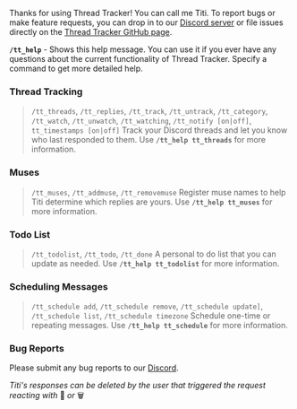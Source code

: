 Thanks for using Thread Tracker! You can call me Titi. To report bugs or make feature requests, you can drop in to our [Discord server](https://discord.gg/DxdufuEkJR) or file issues directly on the [Thread Tracker GitHub page](https://github.com/vexx32/thread-tracker/).

**`/tt_help`** - Shows this help message. You can use it if you ever have any questions about the current functionality of Thread Tracker. Specify a command to get more detailed help.

### Thread Tracking

> `/tt_threads`, `/tt_replies`, `/tt_track`, `/tt_untrack`, `/tt_category`, `/tt_watch`, `/tt_unwatch`, `/tt_watching`, `/tt_notify [on|off]`, `tt_timestamps [on|off]`
> Track your Discord threads and let you know who last responded to them. Use **`/tt_help tt_threads`** for more information.

### Muses

> `/tt_muses`, `/tt_addmuse`, `/tt_removemuse`
> Register muse names to help Titi determine which replies are yours. Use **`/tt_help tt_muses`** for more information.

### Todo List

> `/tt_todolist`, `/tt_todo`, `/tt_done`
> A personal to do list that you can update as needed. Use **`/tt_help tt_todolist`** for more information.

### Scheduling Messages

> `/tt_schedule add`, `/tt_schedule remove`, `/tt_schedule update]`, `/tt_schedule list`, `/tt_schedule timezone`
> Schedule one-time or repeating messages. Use **`/tt_help tt_schedule`** for more information.

### Bug Reports

Please submit any bug reports to our [Discord](https://discord.gg/DxdufuEkJR).

_Titi's responses can be deleted by the user that triggered the request reacting with_ :no_entry_sign: _or_ :wastebasket:
